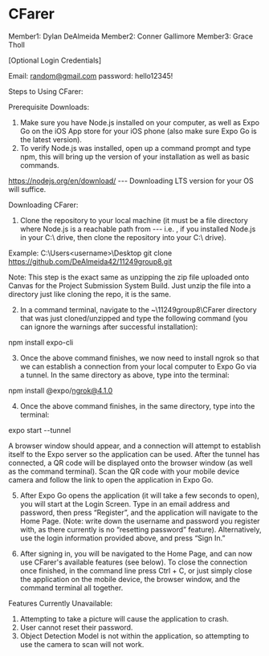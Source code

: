 # CFarer

Member1: Dylan DeAlmeida
Member2: Conner Gallimore
Member3: Grace Tholl

[Optional Login Credentials]

Email: random@gmail.com
password: hello12345!

Steps to Using CFarer:

Prerequisite Downloads: 
1. Make sure you have Node.js installed on your computer, as well as Expo Go on the iOS App store for your iOS phone (also make sure Expo Go is the latest version). 
2. To verify Node.js was installed, open up a command prompt and type npm, this will bring up the version of your installation as well as basic commands.

https://nodejs.org/en/download/ --- Downloading LTS version for your OS will suffice.

Downloading CFarer:

1. Clone the repository to your local machine (it must be a file directory where Node.js  is a reachable path from ---  i.e. , if you installed Node.js in your C:\ drive, then clone the repository into your C:\ drive).

Example:
C:\Users\<username>\Desktop git clone https://github.com/DeAlmeida42/11249group8.git

Note: This step is the exact same as unzipping the zip file uploaded onto Canvas for the Project Submission System Build. Just unzip the file into a directory just like cloning the repo, it is the same.

2. In a command terminal, navigate to the ~\11249group8\CFarer directory that was just cloned/unzipped and type the following command (you can ignore the warnings after successful installation):

npm install  expo-cli

3. Once the above command finishes, we now need to install ngrok so that we can establish a connection from your local computer to Expo Go via a tunnel. In the same directory as above, type into the terminal:

 npm install @expo/ngrok@4.1.0


4. Once the above command finishes, in the same directory, type into the terminal:

expo start --tunnel

A browser window should appear, and a connection will attempt to establish itself to the Expo server so the application can be used. After the tunnel has connected, a QR code will be displayed onto the browser window (as well as the command terminal). Scan the QR code with your mobile device camera and follow the link to open the application in Expo Go.

5. After Expo Go opens the application (it will take a few seconds to open), you will start at the Login Screen. Type in an email address and password, then press “Register”, and the application will navigate to the Home Page. (Note: write down the username and password you register with, as there currently is no “resetting password” feature). Alternatively, use the login information provided above, and press “Sign In.”

6. After signing in, you will be navigated to the Home Page, and can now use CFarer's available features (see below). To close the connection once finished, in the command line press Ctrl + C, or just simply close the application on the mobile device, the browser window, and the command terminal all together.

Features Currently Unavailable:

1. Attempting to take a picture will cause the application to crash.
2. User cannot reset their password.
3. Object Detection Model is not within the application, so attempting to use the camera to scan will not work.